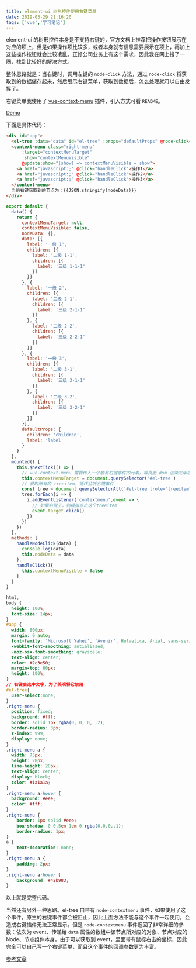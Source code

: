 ```yaml
---
title: element-ui 树形控件使用右键菜单
date: 2019-03-29 21:16:20
tags: ['vue','学习笔记']
---
```


element-ui 的树形控件本身是不支持右键的，官方文档上推荐把操作按钮展示在对应的项上，但是如果操作项比较多，或者本身就有信息需要展示在项上，再加上这些操作按钮就会比较凌乱。正好公司业务上有这个需求，因此我在网上搜了一圈，找到比较好的解决方式。

整体思路就是：当右键时，调用左键的 `node-click` 方法，通过 `node-click` 将获取到的数据储存起来，然后展示右键菜单，获取到数据后，怎么处理就可以自由发挥了。

右键菜单我使用了 [vue-context-menu](<https://github.com/xunleif2e/vue-context-menu>) 插件，引入方式可看 `README`。

[Demo](<https://evolly.one/demos/57.el-tree-contextmenu/dist/>)

下面是具体代码：

```html
<div id="app">
  <el-tree :data="data" id="el-tree" :props="defaultProps" @node-click="handleNodeClick"></el-tree>
  <context-menu class="right-menu"
      :target="contextMenuTarget"
      :show="contextMenuVisible"
      @update:show="(show) => contextMenuVisible = show">
    <a href="javascript:;" @click="handleClick">操作1</a>
    <a href="javascript:;" @click="handleClick">操作2</a>
    <a href="javascript:;" @click="handleClick">操作3</a>
  </context-menu>
  当前右键获取到的节点为：{{JSON.stringify(nodeData)}}
</div>
```

```javascript
export default {
  data() {
    return {
      contextMenuTarget: null,
      contextMenuVisible: false,
      nodeData: {},
      data: [{
        label: '一级 1',
        children: [{
          label: '二级 1-1',
          children: [{
            label: '三级 1-1-1'
          }]
        }]
      }, {
        label: '一级 2',
        children: [{
          label: '二级 2-1',
          children: [{
            label: '三级 2-1-1'
          }]
        }, {
          label: '二级 2-2',
          children: [{
            label: '三级 2-2-1'
          }]
        }]
      }, {
        label: '一级 3',
        children: [{
          label: '二级 3-1',
          children: [{
            label: '三级 3-1-1'
          }]
        }, {
          label: '二级 3-2',
          children: [{
            label: '三级 3-2-1'
          }]
        }]
      }],
      defaultProps: {
        children: 'children',
        label: 'label'
      }
    }
  },
  mounted() {
    this.$nextTick(() => {
      // vue-context-menu 需要传入一个触发右键事件的元素，等页面 dom 渲染完毕后才可获取
      this.contextMenuTarget = document.querySelector('#el-tree')
      // 获取所有的 treeitem，循环监听右键事件
      const tree = document.querySelectorAll('#el-tree [role="treeitem"]')
      tree.forEach(i => {
        i.addEventListener('contextmenu',event => {
          // 如果右键了，则模拟点击这个treeitem
          event.target.click()
        })
      })
    })
  },
  methods: {
    handleNodeClick(data) {
      console.log(data)
      this.nodeData = data
    },
    handleClick(){
      this.contextMenuVisible = false
    }
  }
}
```

```css
html,
body {
  height: 100%;
  font-size: 14px;
}
#app {
  width: 800px;
  margin: 0 auto;
  font-family: 'Microsoft Yahei', 'Avenir', Helvetica, Arial, sans-serif;
  -webkit-font-smoothing: antialiased;
  -moz-osx-font-smoothing: grayscale;
  text-align: center;
  color: #2c3e50;
  margin-top: 60px;
  height: 100%;
}
// 右键会选中文字，为了美观将它禁用
#el-tree{
  user-select:none;
}
.right-menu {
  position: fixed;
  background: #fff;
  border: solid 1px rgba(0, 0, 0, .2);
  border-radius: 3px;
  z-index: 999;
  display: none;
}
.right-menu a {
  width: 75px;
  height: 28px;
  line-height: 28px;
  text-align: center;
  display: block;
  color: #1a1a1a;
}
.right-menu a:hover {
  background: #eee;
  color: #fff;
}
.right-menu {
    border: 1px solid #eee;
    box-shadow: 0 0.5em 1em 0 rgba(0,0,0,.1);
    border-radius: 1px;
}
a {
    text-decoration: none;
}
.right-menu a {
    padding: 2px;
}
.right-menu a:hover {
    background: #42b983;
}
```

以上就是完整代码。

当然还有另外一种思路。el-tree 自带有 `node-contextmenu` 事件，如果使用了这个事件，原生的右键事件都会被阻止，因此上面方法不能与这个事件一起使用，会造成右键插件无法正常显示。但是 `node-contextmenu` 事件返回了非常详细的参数：依次为 event、传递给 `data` 属性的数组中该节点所对应的对象、节点对应的 Node、节点组件本身。由于可以获取到 event，里面带有鼠标右击的坐标，因此完全可以自己写一个右键菜单，而且这个事件的回调参数更为丰富。

[参考文章](<https://segmentfault.com/q/1010000012940760>)